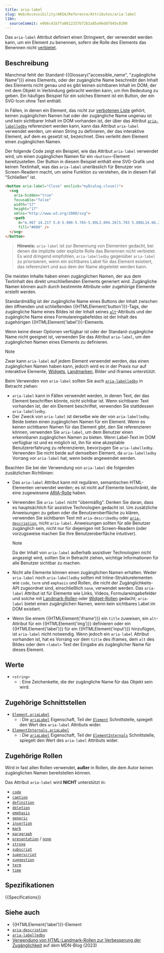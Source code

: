 ```yaml
---
title: aria-label
slug: Web/Accessibility/ARIA/Reference/Attributes/aria-label
l10n:
  sourceCommit: e9b6cd1b7fa8612257b72b2a85a96dd7d45c0200
---
```


Das `aria-label` Attribut definiert einen Stringwert, der verwendet werden kann, um ein Element zu benennen, sofern die Rolle des Elements das Benennen nicht [verbietet](#zugehörige_rollen).

## Beschreibung

Manchmal fehlt der Standard-{{Glossary("accessible_name", "zugängliche Name")}} eines Elements, oder der zugängliche Name beschreibt den Inhalt des Elements nicht genau und es gibt keinen sichtbaren Inhalt im DOM, der mit dem Objekt in Verbindung gebracht werden kann, um ihm Bedeutung zu geben. Ein häufiges Beispiel für ein solches Element ist ein Button, der ein SVG-Icon ohne Text enthält.

In Fällen, in denen ein Element, das nicht zur [verbotenen Liste](#zugehörige_rollen) gehört, keinen zugänglichen Namen hat oder der zugängliche Name ungenau ist und kein sichtbarer Inhalt im DOM vorhanden ist, der über das Attribut [`aria-labelledby`](/de/docs/Web/Accessibility/ARIA/Reference/Attributes/aria-labelledby) referenziert werden kann, kann das Attribut `aria-label` verwendet werden, um einen String zu definieren, der das interaktive Element, auf dem es gesetzt ist, bezeichnet. Dies verleiht dem Element einen zugänglichen Namen.

Der folgende Code zeigt ein Beispiel, wie das Attribut `aria-label` verwendet wird, um einen zugänglichen Namen für ein `<button>`-Element bereitzustellen. Der Button in diesem Beispiel enthält eine SVG-Grafik und keinen Textinhalt, was das `aria-label` unerlässlich für Benutzer von Screen-Readern macht, um seine Funktion zu verstehen, die in diesem Fall "Schließen" ist.

```html
<button aria-label="Close" onclick="myDialog.close()">
  <svg
    aria-hidden="true"
    focusable="false"
    width="17"
    height="17"
    xmlns="http://www.w3.org/2000/svg">
    <path
      d="m.967 14.217 5.8-5.906-5.765-5.89L3.094.26l5.783 5.888L14.66.26l2.092 2.162-5.766 5.889 5.801 5.906-2.092 2.162-5.818-5.924-5.818 5.924-2.092-2.162Z"
      fill="#000" />
  </svg>
</button>
```

> **Hinweis:** `aria-label` ist zur Benennung von Elementen gedacht, bei denen die implizite oder explizite Rolle das Benennen nicht verbietet. Es wird dringend empfohlen, `aria-labelledby` gegenüber `aria-label` zu priorisieren, wenn ein sichtbares Label für das Element existiert, das referenziert und aus dem der Name abgeleitet werden kann.

Die meisten Inhalte haben einen zugänglichen Namen, der aus dem Textinhalt des direkt umschließenden Elements generiert wird. Zugängliche Namen können auch durch bestimmte Attribute oder zugehörige Elemente erstellt werden.

Standardmäßig ist der zugängliche Name eines Buttons der Inhalt zwischen den öffnenden und schließenden {{HTMLElement('button')}}-Tags, der zugängliche Name eines Bildes ist der Inhalt seines [`alt`](/de/docs/Web/HTML/Reference/Elements/img#alt)-Attributs und der zugängliche Name eines Formulareingabefeldes ist der Inhalt des zugehörigen {{HTMLElement('label')}}-Elements.

Wenn keine dieser Optionen verfügbar ist oder der Standard-zugängliche Name nicht geeignet ist, verwenden Sie das Attribut `aria-label`, um den zugänglichen Namen eines Elements zu definieren.

> [!NOTE]
> Zwar kann `aria-label` auf jedem Element verwendet werden, das einen zugänglichen Namen haben kann, jedoch wird es in der Praxis nur auf interaktive Elemente, [Widgets](/de/docs/Web/Accessibility/ARIA/Reference/Roles#2._widget_roles), [Landmarken](/de/docs/Web/Accessibility/ARIA/Reference/Roles#3._landmark_roles), Bilder und iframes unterstützt.

Beim Verwenden von `aria-label` sollten Sie auch [`aria-labelledby`](/de/docs/Web/Accessibility/ARIA/Reference/Attributes/aria-labelledby) in Betracht ziehen:

- `aria-label` kann in Fällen verwendet werden, in denen Text, der das Element beschriften könnte, _nicht_ sichtbar ist. Wenn sichtbarer Text vorhanden ist, der ein Element beschriftet, verwenden Sie stattdessen `aria-labelledby`.
- Der Zweck von `aria-label` ist derselbe wie der von `aria-labelledby`. Beide bieten einen zugänglichen Namen für ein Element. Wenn es keinen sichtbaren Namen für das Element gibt, den Sie referenzieren können, verwenden Sie `aria-label`, um dem Benutzer einen erkennbaren zugänglichen Namen zu bieten. Wenn Label-Text im DOM verfügbar ist und es möglich ist, ihn für eine akzeptable Benutzererfahrung zu referenzieren, bevorzugen Sie `aria-labelledby`. Verwenden Sie nicht beide auf demselben Element, da `aria-labelledby` Vorrang vor `aria-label` hat, wenn beide angewendet werden.

Beachten Sie bei der Verwendung von `aria-label` die folgenden zusätzlichen Richtlinien:

- Das `aria-label` Attribut kann mit regulären, semantischen HTML-Elementen verwendet werden; es ist nicht auf Elemente beschränkt, die eine zugewiesene [ARIA-Rolle](/de/docs/Web/Accessibility/ARIA/Reference/Roles) haben.
- Verwenden Sie `aria-label` nicht "übermäßig". Denken Sie daran, dass es hauptsächlich für assistive Technologien gedacht ist. Um zusätzliche Anweisungen zu geben oder die Benutzeroberfläche zu klären, verwenden Sie sichtbaren Text mit `aria-describedby` oder [`aria-description`](/de/docs/Web/Accessibility/ARIA/Reference/Attributes/aria-description), nicht `aria-label`. Anweisungen sollten für alle Benutzer zugänglich sein, nicht nur für diejenigen mit Screen-Readern (oder vorzugsweise machen Sie Ihre Benutzeroberfläche intuitiver).

  > [!NOTE]
  > Da der Inhalt von `aria-label` außerhalb assistiver Technologien nicht angezeigt wird, sollten Sie in Betracht ziehen, wichtige Informationen für alle Benutzer sichtbar zu machen.

- Nicht alle Elemente können einen zugänglichen Namen erhalten. Weder `aria-label` noch `aria-labelledby` sollten mit Inline-Strukturelementen wie `code`, `term` und `emphasis` und Rollen, die nicht der Zugänglichkeits-API zugeordnet sind, einschließlich `none`, verwendet werden. Das `aria-label` Attribut ist für Elemente wie Links, Videos, Formulareingabefelder und solche mit [Landmark-Rollen](/de/docs/Web/Accessibility/ARIA/Reference/Roles#3._landmark_roles) oder [Widget-Rollen](/de/docs/Web/Accessibility/ARIA/Reference/Roles#2._widget_roles) gedacht; `aria-label` bietet einen zugänglichen Namen, wenn kein sichtbares Label im DOM existiert.
- Wenn Sie einem {{HTMLElement('iframe')}} ein `title` zuweisen, ein `alt`-Attribut für ein {{HTMLElement('img')}} definieren oder ein {{HTMLElement('label')}} für ein {{HTMLElement('input')}} hinzufügen, ist `aria-label` nicht notwendig. Wenn jedoch ein `aria-label` Attribut vorhanden ist, hat es Vorrang vor dem `title` des iframes, dem `alt` des Bildes oder dem `<label>` Text der Eingabe als zugänglicher Name für dieses Element.

## Werte

- `<string>`
  - : Eine Zeichenkette, die der zugängliche Name für das Objekt sein wird.

## Zugehörige Schnittstellen

- [`Element.ariaLabel`](/de/docs/Web/API/Element/ariaLabel)
  - : Die [`ariaLabel`](/de/docs/Web/API/Element/ariaLabel) Eigenschaft, Teil der [`Element`](/de/docs/Web/API/Element) Schnittstelle, spiegelt den Wert des `aria-label` Attributs wider.
- [`ElementInternals.ariaLabel`](/de/docs/Web/API/ElementInternals/ariaLabel)
  - : Die [`ariaLabel`](/de/docs/Web/API/ElementInternals/ariaLabel) Eigenschaft, Teil der [`ElementInternals`](/de/docs/Web/API/ElementInternals) Schnittstelle, spiegelt den Wert des `aria-label` Attributs wider.

## Zugehörige Rollen

Wird in fast allen Rollen verwendet, **außer** in Rollen, die dem Autor keinen zugänglichen Namen bereitstellen können.

Das Attribut `aria-label` wird **NICHT** unterstützt in:

- [`code`](/de/docs/Web/Accessibility/ARIA/Reference/Roles/structural_roles)
- [`caption`](/de/docs/Web/Accessibility/ARIA/Reference/Roles/structural_roles)
- [`definition`](/de/docs/Web/Accessibility/ARIA/Reference/Roles/structural_roles)
- [`deletion`](/de/docs/Web/Accessibility/ARIA/Reference/Roles/structural_roles)
- [`emphasis`](/de/docs/Web/Accessibility/ARIA/Reference/Roles/structural_roles)
- [`generic`](/de/docs/Web/Accessibility/ARIA/Reference/Roles/generic_role)
- [`insertion`](/de/docs/Web/Accessibility/ARIA/Reference/Roles/structural_roles)
- [`mark`](/de/docs/Web/Accessibility/ARIA/Reference/Roles/mark_role)
- [`paragraph`](/de/docs/Web/Accessibility/ARIA/Reference/Roles/structural_roles)
- [`presentation`](/de/docs/Web/Accessibility/ARIA/Reference/Roles/presentation_role) / [`none`](/de/docs/Web/Accessibility/ARIA/Reference/Roles/none_role)
- [`strong`](/de/docs/Web/Accessibility/ARIA/Reference/Roles/structural_roles)
- [`subscript`](/de/docs/Web/Accessibility/ARIA/Reference/Roles/structural_roles)
- [`superscript`](/de/docs/Web/Accessibility/ARIA/Reference/Roles/structural_roles)
- [`suggestion`](/de/docs/Web/Accessibility/ARIA/Reference/Roles/suggestion_role)
- [`term`](/de/docs/Web/Accessibility/ARIA/Reference/Roles/term_role)
- [`time`](/de/docs/Web/Accessibility/ARIA/Reference/Roles/structural_roles)

## Spezifikationen

{{Specifications}}

## Siehe auch

- {{HTMLElement('label')}}-Element
- [`aria-description`](/de/docs/Web/Accessibility/ARIA/Reference/Attributes/aria-description)
- [`aria-labelledby`](/de/docs/Web/Accessibility/ARIA/Reference/Attributes/aria-labelledby)
- [Verwendung von HTML-Landmark-Rollen zur Verbesserung der Zugänglichkeit](/en-US/blog/aria-accessibility-html-landmark-roles/) auf dem MDN-Blog (2023)
